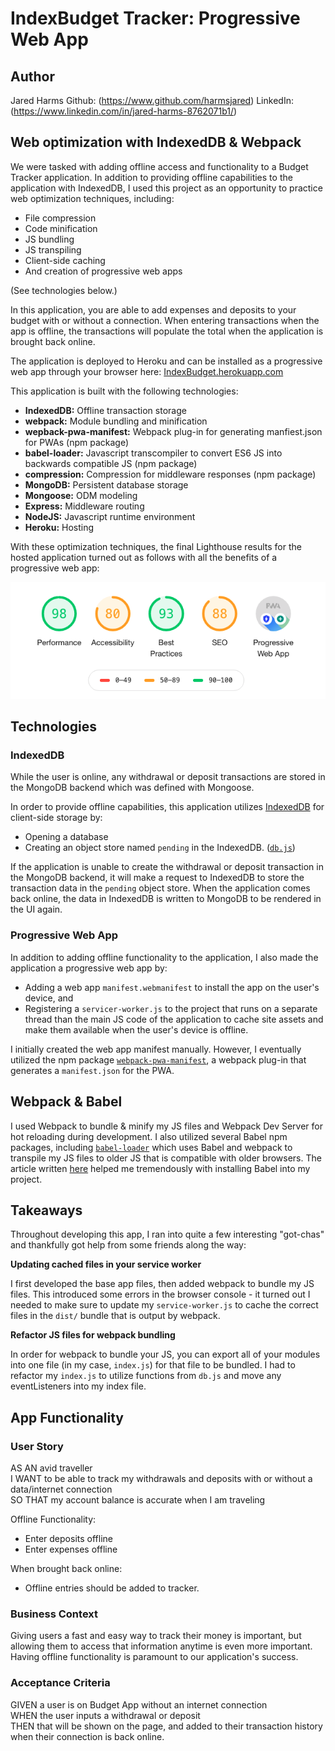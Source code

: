 # IndexBudget Tracker: Progressive Web App

## Author

Jared Harms
Github: (https://www.github.com/harmsjared)
LinkedIn: (https://www.linkedin.com/in/jared-harms-8762071b1/)

## Web optimization with IndexedDB & Webpack

We were tasked with adding offline access and functionality to a Budget Tracker application. In addition to providing offline capabilities to the application with IndexedDB, I used this project as an opportunity to practice web optimization techniques, including:

* File compression
* Code minification
* JS bundling
* JS transpiling
* Client-side caching
* And creation of progressive web apps

(See technologies below.)

In this application, you are able to add expenses and deposits to your budget with or without a connection. When entering transactions when the app is offline, the transactions will populate the total when the application is brought back online.

The application is deployed to Heroku and can be installed as a progressive web app through your browser here: [IndexBudget.herokuapp.com](https://indexbudget.herokuapp.com)

This application is built with the following technologies:

* **IndexedDB:** Offline transaction storage
* **webpack:** Module bundling and minification
* **wepback-pwa-manifest:** Webpack plug-in for generating manfiest.json for PWAs (npm package)
* **babel-loader:** Javascript transcompiler to convert ES6 JS into backwards compatible JS (npm package)
* **compression:** Compression for middleware responses (npm package)
* **MongoDB:** Persistent database storage
* **Mongoose:** ODM modeling
* **Express:** Middleware routing
* **NodeJS:** Javascript runtime environment
* **Heroku:** Hosting

With these optimization techniques, the final Lighthouse results for the hosted application turned out as follows with all the benefits of a progressive web app:

![Google Chrome Lighthouse results](budget-tracker-lighthouse.png)


## Technologies

### **IndexedDB**

While the user is online, any withdrawal or deposit transactions are stored in the MongoDB backend which was defined with Mongoose.

In order to provide offline capabilities, this application utilizes [IndexedDB](https://developer.mozilla.org/en-US/docs/Web/API/IndexedDB_API) for client-side storage by:

* Opening a database
* Creating an object store named `pending` in the IndexedDB. ([`db.js`](https://github.com/harmsjared/offline-budget-PWA/blob/main/public/db.js))

If the application is unable to create the withdrawal or deposit transaction in the MongoDB backend, it will make a request to IndexedDB to store the transaction data in the `pending` object store. When the application comes back online, the data in IndexedDB is written to MongoDB to be rendered in the UI again.

### **Progressive Web App**

In addition to adding offline functionality to the application, I also made the application a progressive web app by:

*  Adding a web app `manifest.webmanifest` to install the app on the user's device, and 
* Registering a `servicer-worker.js` to the project that runs on a separate thread than the main JS code of the application to cache site assets and make them available when the user's device is offline.

I initially created the web app manifest manually. However, I eventually utilized the npm package [`webpack-pwa-manifest`](https://www.npmjs.com/package/webpack-pwa-manifest), a webpack plug-in that generates a `manifest.json` for the PWA.


## **Webpack & Babel**

I used Webpack to bundle & minify my JS files and Webpack Dev Server for hot reloading during development. I also utilized several Babel npm packages, including [`babel-loader`](https://www.npmjs.com/package/babel-loader) which uses Babel and webpack to transpile my JS files to older JS that is compatible with older browsers. The article written [here](https://medium.com/front-end-weekly/what-are-npm-yarn-babel-and-webpack-and-how-to-properly-use-them-d835a758f987) helped me tremendously with installing Babel into my project.

## Takeaways

Throughout developing this app, I ran into quite a few interesting "got-chas" and thankfully got help from some friends along the way:

**Updating cached files in your service worker**

I first developed the base app files, then added webpack to bundle my JS files. This introduced some errors in the browser console - it turned out I needed to make sure to update my `service-worker.js` to cache the correct files in the `dist/` bundle that is output by webpack.


**Refactor JS files for webpack bundling**

In order for webpack to bundle your JS, you can export all of your modules into one file (in my case, `index.js`) for that file to be bundled. I had to refactor my `index.js` to utilize functions from `db.js` and move any eventListeners into my index file.

## App Functionality

### User Story

AS AN avid traveller  
I WANT to be able to track my withdrawals and deposits with or without a data/internet connection  
SO THAT my account balance is accurate when I am traveling

Offline Functionality:

  * Enter deposits offline
  * Enter expenses offline

When brought back online:

  * Offline entries should be added to tracker.

### Business Context

Giving users a fast and easy way to track their money is important, but allowing them to access that information anytime is even more important. Having offline functionality is paramount to our application's success.

### Acceptance Criteria

GIVEN a user is on Budget App without an internet connection  
WHEN the user inputs a withdrawal or deposit  
THEN that will be shown on the page, and added to their transaction history when their connection is back online.
